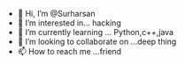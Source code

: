 - 👋 Hi, I’m @Surharsan
- 👀 I’m interested in... hacking
- 🌱 I’m currently learning ... Python,c++,java
- 💞️ I’m looking to collaborate on ...deep thing
- 📫 How to reach me ...friend

<!---
Surharsan/Surharsan is a ✨ special ✨ repository because its `README.md` (this file) appears on your GitHub profile.
You can click the Preview link to take a look at your changes.
--->
